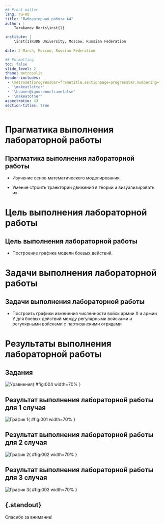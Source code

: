 ```yaml
---
## Front matter
lang: ru-RU
title: "Лабораторная работа №4"
author: |
	Tarakanov Boris\inst{1}

institute: |
	\inst{1}RUDN University, Moscow, Russian Federation
	
date: 2 March, Moscow, Russian Federation

## Formatting
toc: false
slide_level: 2
theme: metropolis
header-includes: 
 - \metroset{progressbar=frametitle,sectionpage=progressbar,numbering=fraction}
 - '\makeatletter'
 - '\beamer@ignorenonframefalse'
 - '\makeatother'
aspectratio: 43
section-titles: true
---
```


# Прагматика выполнения лабораторной работы 

## Прагматика выполнения лабораторной работы 

- Изучение основ математического моделирования.

- Умение строить траектории движения в теории и визуализировать их.

# Цель выполнения лабораторной работы

## Цель выполнения лабораторной работы

- Построение графика модели боевых действий.

# Задачи выполнения лабораторной работы

## Задачи выполнения лабораторной работы

- Построить графики изменения численности войск армии Х и армии У для
боевых действий между регулярными войсками и регулярными войсками с партизанскими отрядами 

# Результаты выполнения лабораторной работы

## Задания

![Уравнения](image/4.png){ #fig:004 width=70% }

## Результат выполнения лабораторной работы для 1 случая

![График 1](image/1.png){ #fig:001 width=70% }

## Результат выполнения лабораторной работы для 2 случая

![График 2](image/2.png){ #fig:002 width=70% }

## Результат выполнения лабораторной работы для 3 случая

![График 3](image/3.png){ #fig:003 width=70% }

## {.standout}

Спасибо за внимание!
